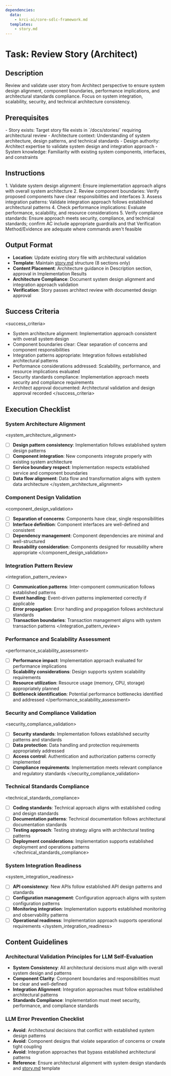 ```yaml
---
dependencies:
  data:
    - krci-ai/core-sdlc-framework.md
  templates:
    - story.md
---
```


# Task: Review Story (Architect)

## Description

Review and validate user story from Architect perspective to ensure system design alignment, component boundaries, performance implications, and architectural standards compliance. Focus on system integration, scalability, security, and technical architecture consistency.

## Prerequisites

<prerequisites>
- Story exists: Target story file exists in `/docs/stories/` requiring architectural review
- Architecture context: Understanding of system architecture, design patterns, and technical standards
- Design authority: Architect expertise to validate system design and integration approach
- System knowledge: Familiarity with existing system components, interfaces, and constraints
</prerequisites>

## Instructions

<instructions>
1. Validate system design alignment: Ensure implementation approach aligns with overall system architecture
2. Review component boundaries: Verify proposed components have clear responsibilities and interfaces
3. Assess integration patterns: Validate integration approach follows established architectural patterns
4. Check performance implications: Evaluate performance, scalability, and resource considerations
5. Verify compliance standards: Ensure approach meets security, compliance, and technical standards; confirm AC include appropriate guardrails and that Verification Method/Evidence are adequate where commands aren't feasible
</instructions>

## Output Format

- **Location**: Update existing story file with architectural validation
- **Template**: Maintain [story.md](./.krci-ai/templates/story.md) structure (8 sections only)
- **Content Placement**: Architecture guidance in Description section, approval in Implementation Results
- **Architecture Compliance**: Document system design alignment and integration approach validation
- **Verification**: Story passes architect review with documented design approval

## Success Criteria

<success_criteria>
- System architecture alignment: Implementation approach consistent with overall system design
- Component boundaries clear: Clear separation of concerns and component responsibilities
- Integration patterns appropriate: Integration follows established architectural patterns
- Performance considerations addressed: Scalability, performance, and resource implications evaluated
- Security standards compliance: Implementation approach meets security and compliance requirements
- Architect approval documented: Architectural validation and design approval recorded
</success_criteria>

## Execution Checklist

### System Architecture Alignment

<system_architecture_alignment>
- [ ] **Design pattern consistency**: Implementation follows established system design patterns
- [ ] **Component integration**: New components integrate properly with existing system architecture
- [ ] **Service boundary respect**: Implementation respects established service and component boundaries
- [ ] **Data flow alignment**: Data flow and transformation aligns with system data architecture
</system_architecture_alignment>

### Component Design Validation

<component_design_validation>
- [ ] **Separation of concerns**: Components have clear, single responsibilities
- [ ] **Interface definition**: Component interfaces are well-defined and consistent
- [ ] **Dependency management**: Component dependencies are minimal and well-structured
- [ ] **Reusability consideration**: Components designed for reusability where appropriate
</component_design_validation>

### Integration Pattern Review

<integration_pattern_review>
- [ ] **Communication patterns**: Inter-component communication follows established patterns
- [ ] **Event handling**: Event-driven patterns implemented correctly if applicable
- [ ] **Error propagation**: Error handling and propagation follows architectural standards
- [ ] **Transaction boundaries**: Transaction management aligns with system transaction patterns
</integration_pattern_review>

### Performance and Scalability Assessment

<performance_scalability_assessment>
- [ ] **Performance impact**: Implementation approach evaluated for performance implications
- [ ] **Scalability considerations**: Design supports system scalability requirements
- [ ] **Resource utilization**: Resource usage (memory, CPU, storage) appropriately planned
- [ ] **Bottleneck identification**: Potential performance bottlenecks identified and addressed
</performance_scalability_assessment>

### Security and Compliance Validation

<security_compliance_validation>
- [ ] **Security standards**: Implementation follows established security patterns and standards
- [ ] **Data protection**: Data handling and protection requirements appropriately addressed
- [ ] **Access control**: Authentication and authorization patterns correctly implemented
- [ ] **Compliance requirements**: Implementation meets relevant compliance and regulatory standards
</security_compliance_validation>

### Technical Standards Compliance

<technical_standards_compliance>
- [ ] **Coding standards**: Technical approach aligns with established coding and design standards
- [ ] **Documentation patterns**: Technical documentation follows architectural documentation standards
- [ ] **Testing approach**: Testing strategy aligns with architectural testing patterns
- [ ] **Deployment considerations**: Implementation supports established deployment and operations patterns
</technical_standards_compliance>

### System Integration Readiness

<system_integration_readiness>
- [ ] **API consistency**: New APIs follow established API design patterns and standards
- [ ] **Configuration management**: Configuration approach aligns with system configuration patterns
- [ ] **Monitoring integration**: Implementation supports established monitoring and observability patterns
- [ ] **Operational readiness**: Implementation approach supports operational requirements
</system_integration_readiness>

## Content Guidelines

### Architectural Validation Principles for LLM Self-Evaluation

- **System Consistency**: All architectural decisions must align with overall system design and patterns
- **Component Clarity**: Component boundaries and responsibilities must be clear and well-defined
- **Integration Alignment**: Integration approaches must follow established architectural patterns
- **Standards Compliance**: Implementation must meet security, performance, and compliance standards

### LLM Error Prevention Checklist

- **Avoid**: Architectural decisions that conflict with established system design patterns
- **Avoid**: Component designs that violate separation of concerns or create tight coupling
- **Avoid**: Integration approaches that bypass established architectural patterns
- **Reference**: Ensure architectural alignment with system design standards and [story.md](./.krci-ai/templates/story.md) template
